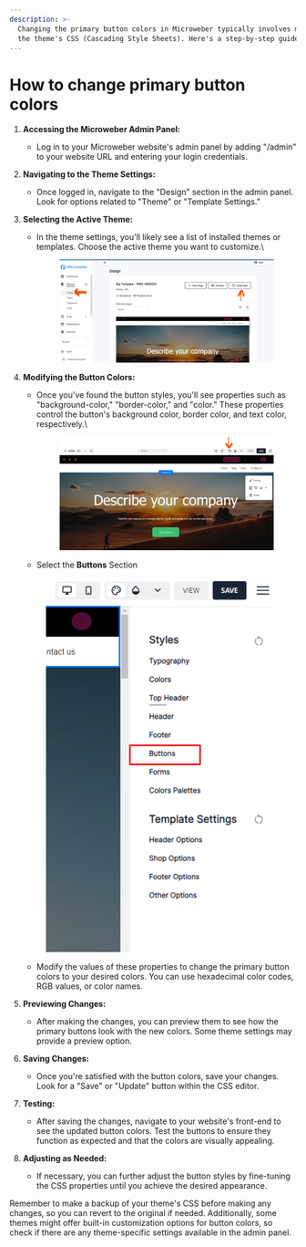 ```yaml
---
description: >-
  Changing the primary button colors in Microweber typically involves modifying
  the theme's CSS (Cascading Style Sheets). Here's a step-by-step guide:
---
```


# How to change primary button colors

1. **Accessing the Microweber Admin Panel:**
   * Log in to your Microweber website's admin panel by adding "/admin" to your website URL and entering your login credentials.
2. **Navigating to the Theme Settings:**
   * Once logged in, navigate to the "Design" section in the admin panel. Look for options related to "Theme" or "Template Settings."
3. **Selecting the Active Theme:**
   *   In the theme settings, you'll likely see a list of installed themes or templates. Choose the active theme you want to customize.\


       <figure><img src=".gitbook/assets/image (1).png" alt=""><figcaption></figcaption></figure>
4.  **Modifying the Button Colors:**

    *   Once you've found the button styles, you'll see properties such as "background-color," "border-color," and "color." These properties control the button's background color, border color, and text color, respectively.\


        <figure><img src=".gitbook/assets/image (1) (1).png" alt=""><figcaption></figcaption></figure>
    * Select the **Buttons** Section



    <figure><img src=".gitbook/assets/image.png" alt=""><figcaption></figcaption></figure>

    * Modify the values of these properties to change the primary button colors to your desired colors. You can use hexadecimal color codes, RGB values, or color names.
5. **Previewing Changes:**
   * After making the changes, you can preview them to see how the primary buttons look with the new colors. Some theme settings may provide a preview option.
6. **Saving Changes:**
   * Once you're satisfied with the button colors, save your changes. Look for a "Save" or "Update" button within the CSS editor.
7. **Testing:**
   * After saving the changes, navigate to your website's front-end to see the updated button colors. Test the buttons to ensure they function as expected and that the colors are visually appealing.
8. **Adjusting as Needed:**
   * If necessary, you can further adjust the button styles by fine-tuning the CSS properties until you achieve the desired appearance.

Remember to make a backup of your theme's CSS before making any changes, so you can revert to the original if needed. Additionally, some themes might offer built-in customization options for button colors, so check if there are any theme-specific settings available in the admin panel.
